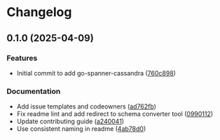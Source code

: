 # Changelog

## 0.1.0 (2025-04-09)


### Features

* Initial commit to add go-spanner-cassandra ([760c898](https://github.com/googleapis/go-spanner-cassandra/commit/760c89882f33d7b2395c06c1f53ac6620de133f6))


### Documentation

* Add issue templates and codeowners ([ad762fb](https://github.com/googleapis/go-spanner-cassandra/commit/ad762fbe13e05848cc9358759a3b3ec39764d930))
* Fix readme lint and add redirect to schema converter tool ([0990112](https://github.com/googleapis/go-spanner-cassandra/commit/09901122bdfdba9e522fa4a844d6a5cba131760e))
* Update contributing guide ([a240041](https://github.com/googleapis/go-spanner-cassandra/commit/a2400411d5e2c7519b08e21e4d8101b458bbaccd))
* Use consistent naming in readme ([4ab78d0](https://github.com/googleapis/go-spanner-cassandra/commit/4ab78d0c1db65505837624ada6bc90ea9c1a9b74))
